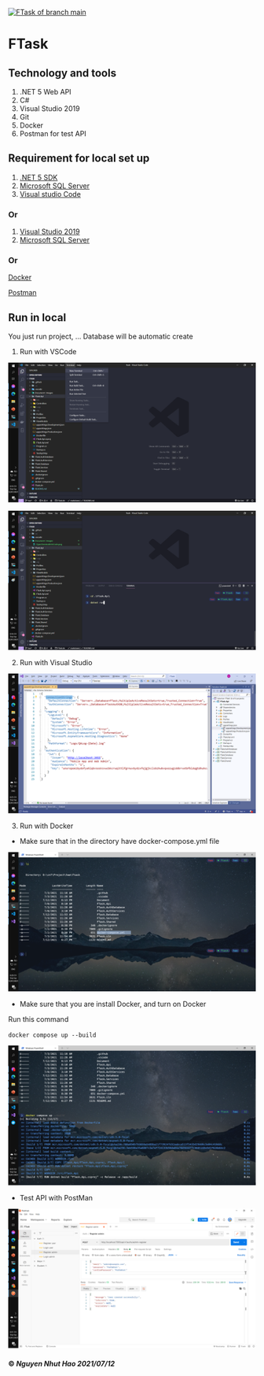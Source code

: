 [![FTask of branch main](https://github.com/nnhao14102000/FTask/actions/workflows/main-ci-cd.yaml/badge.svg)](https://github.com/nnhao14102000/FTask/actions/workflows/main-ci-cd.yaml)

# FTask

## Technology and tools

1. .NET 5 Web API
2. C#
3. Visual Studio 2019
4. Git
5. Docker
6. Postman for test API

## Requirement for local set up

1. [.NET 5 SDK](https://dotnet.microsoft.com/download/dotnet/5.0) 
2. [Microsoft SQL Server](https://www.microsoft.com/en-us/sql-server/sql-server-downloads)
3. [Visual studio Code](https://code.visualstudio.com/)

### Or
1. [Visual Studio 2019 ](https://visualstudio.microsoft.com/downloads/)
2. [Microsoft SQL Server](https://www.microsoft.com/en-us/sql-server/sql-server-downloads)

### Or 
[Docker](https://docs.docker.com/get-docker/)

[Postman](https://www.postman.com/downloads/)

## Run in local
You just run project, ... Database will be automatic create 

1. Run with VSCode

![Open Terminal](https://github.com/nnhao14102000/FTask/blob/hao/Document/Images/OpenTerminalInVsCode.png?raw=true "Open Terminal in vscode")

![Run ](https://github.com/nnhao14102000/FTask/blob/hao/Document/Images/RunInVSCode.png?raw=true "Run with command")

2. Run with Visual Studio

![Run ](https://github.com/nnhao14102000/FTask/blob/hao/Document/Images/RunInVisualStudio.png?raw=true "Run in visual studio")

3. Run with Docker
- Make sure that in the directory have docker-compose.yml file

![Run ](https://github.com/nnhao14102000/FTask/blob/hao/Document/Images/ShowFileDockerCompose.png?raw=true "Run in visual studio")

- Make sure that you are install Docker, and turn on Docker

Run this command

`docker compose up --build`

![Run ](https://github.com/nnhao14102000/FTask/blob/hao/Document/Images/RunDocker.png?raw=true "Run Docker")

- Test API with PostMan

![Test ](https://github.com/nnhao14102000/FTask/blob/hao/Document/Images/TestApiWithPostMan.png?raw=true "Test with Postman")


#### ©  *Nguyen Nhut Hao 2021/07/12*